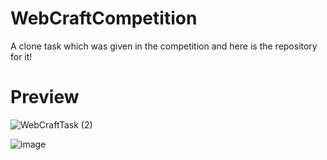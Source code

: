 # WebCraftCompetition
A clone task which was given in the competition and here is the repository for it!


# Preview

![WebCraftTask (2)](https://github.com/yashgv/WebCraftCompetition/assets/130405230/7ba36f02-9f28-4d96-874b-1b104a1f3298)


![image](https://github.com/yashgv/WebCraftCompetition/assets/130405230/f6c1ad83-5b05-4e1f-9ca1-53f06c84654b)
